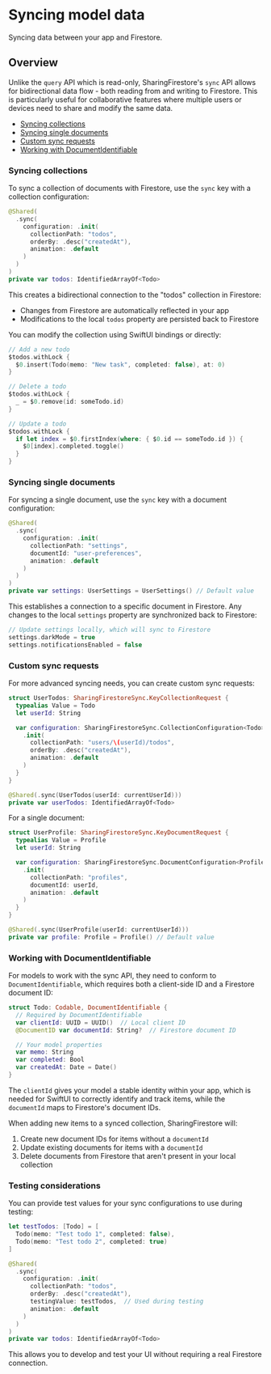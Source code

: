 # Syncing model data

Syncing data between your app and Firestore.

## Overview

Unlike the `query` API which is read-only, SharingFirestore's `sync` API allows for bidirectional data flow - both reading from and writing to Firestore. This is particularly useful for collaborative features where multiple users or devices need to share and modify the same data.

  * [Syncing collections](#Syncing-collections)
  * [Syncing single documents](#Syncing-single-documents)
  * [Custom sync requests](#Custom-sync-requests)
  * [Working with DocumentIdentifiable](#Working-with-DocumentIdentifiable)

### Syncing collections

To sync a collection of documents with Firestore, use the `sync` key with a collection configuration:

```swift
@Shared(
  .sync(
    configuration: .init(
      collectionPath: "todos",
      orderBy: .desc("createdAt"),
      animation: .default
    )
  )
)
private var todos: IdentifiedArrayOf<Todo>
```

This creates a bidirectional connection to the "todos" collection in Firestore:
- Changes from Firestore are automatically reflected in your app
- Modifications to the local `todos` property are persisted back to Firestore

You can modify the collection using SwiftUI bindings or directly:

```swift
// Add a new todo
$todos.withLock {
  $0.insert(Todo(memo: "New task", completed: false), at: 0)
}

// Delete a todo
$todos.withLock {
  _ = $0.remove(id: someTodo.id)
}

// Update a todo
$todos.withLock {
  if let index = $0.firstIndex(where: { $0.id == someTodo.id }) {
    $0[index].completed.toggle()
  }
}
```

### Syncing single documents

For syncing a single document, use the `sync` key with a document configuration:

```swift
@Shared(
  .sync(
    configuration: .init(
      collectionPath: "settings",
      documentId: "user-preferences",
      animation: .default
    )
  )
)
private var settings: UserSettings = UserSettings() // Default value
```

This establishes a connection to a specific document in Firestore. Any changes to the local `settings` property are synchronized back to Firestore:

```swift
// Update settings locally, which will sync to Firestore
settings.darkMode = true
settings.notificationsEnabled = false
```

### Custom sync requests

For more advanced syncing needs, you can create custom sync requests:

```swift
struct UserTodos: SharingFirestoreSync.KeyCollectionRequest {
  typealias Value = Todo
  let userId: String

  var configuration: SharingFirestoreSync.CollectionConfiguration<Todo> {
    .init(
      collectionPath: "users/\(userId)/todos",
      orderBy: .desc("createdAt"),
      animation: .default
    )
  }
}

@Shared(.sync(UserTodos(userId: currentUserId)))
private var userTodos: IdentifiedArrayOf<Todo>
```

For a single document:

```swift
struct UserProfile: SharingFirestoreSync.KeyDocumentRequest {
  typealias Value = Profile
  let userId: String

  var configuration: SharingFirestoreSync.DocumentConfiguration<Profile> {
    .init(
      collectionPath: "profiles",
      documentId: userId,
      animation: .default
    )
  }
}

@Shared(.sync(UserProfile(userId: currentUserId)))
private var profile: Profile = Profile() // Default value
```

### Working with DocumentIdentifiable

For models to work with the sync API, they need to conform to `DocumentIdentifiable`, which requires both a client-side ID and a Firestore document ID:

```swift
struct Todo: Codable, DocumentIdentifiable {
  // Required by DocumentIdentifiable
  var clientId: UUID = UUID()  // Local client ID
  @DocumentID var documentId: String?  // Firestore document ID

  // Your model properties
  var memo: String
  var completed: Bool
  var createdAt: Date = Date()
}
```

The `clientId` gives your model a stable identity within your app, which is needed for SwiftUI to correctly identify and track items, while the `documentId` maps to Firestore's document IDs.

When adding new items to a synced collection, SharingFirestore will:
1. Create new document IDs for items without a `documentId`
2. Update existing documents for items with a `documentId`
3. Delete documents from Firestore that aren't present in your local collection

### Testing considerations

You can provide test values for your sync configurations to use during testing:

```swift
let testTodos: [Todo] = [
  Todo(memo: "Test todo 1", completed: false),
  Todo(memo: "Test todo 2", completed: true)
]

@Shared(
  .sync(
    configuration: .init(
      collectionPath: "todos",
      orderBy: .desc("createdAt"),
      testingValue: testTodos,  // Used during testing
      animation: .default
    )
  )
)
private var todos: IdentifiedArrayOf<Todo>
```

This allows you to develop and test your UI without requiring a real Firestore connection.
